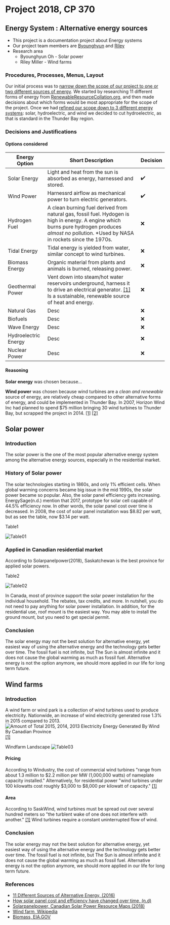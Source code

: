 # Project 2018, CP 370
## Energy System : Alternative energy sources
- This project is a documentation project about Energy systems
- Our project team members are [Byounghyun](https://github.com/ByounghyunOh) and [Riley](https://github.com/R-Y-M-R)
- Research area
  - Byounghyun Oh - Solar power
  - Riley Miller - Wind farms
  
### Procedures, Processes, Menus, Layout
Our initial process was to [narrow down the scope of our project to one or two different sources of energy](https://github.com/ConfederationC/Project_2018/issues/33). 
We started by researching 11 different forms of energy from [RenewableResourceCollation.org](http://renewableresourcescoalition.org/), and then made decisions about which forms would be most appropriate for the scope of the project. Once we had [refined our scope down to 3 different energy systems](https://github.com/ConfederationC/Project_2018/issues/33): solar, hydroelectric, and wind we decided to cut hydroelectric, as that is standard in the Thunder Bay region. 


### Decisions and Justifications
#### Options considered
|Energy Option|Short Description|Decision|
|---|---|---|
|Solar Energy|Light and heat from the sun is absorbed as energy, harnessed and stored.|:heavy_check_mark:|
|Wind Power|Harnessrd airflow as mechanical power to turn electric generators.|:heavy_check_mark:|
|Hydrogen Fuel|A clean burning fuel derived from natural gas,  fossil fuel. Hydogen is high in energy. A engine which burns pure hydrogen produces _almost no_ pollution. *Used by NASA in rockets since the 1970s.|:x:|
|Tidal Energy|Tidal energy is yielded from water, similar concept to wind turbines.|:x:|
|Biomass Energy|Organic material from plants and animals is burned, releasing power. |:x:|
|Geothermal Power|Vent down into steam/hot water reservoirs underground, harness it to drive an electrical generator. [[1]](http://www.alliantenergykids.com/EnergyandTheEnvironment/RenewableEnergy/022401) Is a sustainable, renewable source of heat and energy.|:x:|
|Natural Gas|Desc|:x:|
|Biofuels|Desc|:x:|
|Wave Energy|Desc|:x:|
|Hydroelectric Energy|Desc|:x:|
|Nuclear Power|Desc|:x:|

#### Reasoning
**Solar energy** was chosen because...

**Wind power** was chosen because wind turbines are a *clean and renewable* source of energy, are relatively cheap compared to other alternative forms of energy, and could be implemented in Thunder Bay. In 2007, Horizon Wind Inc had planned to spend $75 million bringing 30 wind turbines to Thunder Bay, but scrapped the project in 2014. [[1]](http://www.thunderbaybusiness.ca/article/wind-power-for-thunder-bay-286.asp) [[2]](http://www.windaction.org/posts/43689-horizon-wind-thunder-bay-denial)

## Solar power
### Introduction
The solar power is the one of the most popular alternative energy system among the alternative energy sources, especially in the residential market.

### History of Solar power
The solar technologies starting in 1860s, and only 1% efficient cells. When global warming concerns became big issue in the mid 1990s, the solar power became so popular. Also, the solar panel efficiency gets increasing. EnergySage(n.d.) mention that 2017, prototype for solar cell capable of 44.5% efficiency now. In other words, the solar panel cost over time is decreased. In 2008, the cost of solar panel installation was $8.82 per watt, but as see the table, now $3.14 per watt.

Table1

![Table01](images/table01.png?raw=true "Table 1")

### Applied in Canadian residential market
According to Solarpanelpower(2018), Saskatchewan is the best province for applied solar powers.

Table2

![Table02](images/table02.png?raw=true "Table 2")

In Canada, most of province support the solar power installation for the individual household. The rebates, tax credits, and more. In nutshell, you do not need to pay anything for solar power installation.
In addition, for the residential use, roof mount is the easiest way. You may able to install the ground mount, but you need to get special permit.

### Conclusion
The solar energy may not the best solution for alternative energy, yet easiest way of using the alternative energy and the technology gets better over time. The fossil fuel is not infinite, but The Sun is almost infinite and it does not cause the global warming as much as fossil fuel. 
Alternative energy is not the option anymore, we should more applied in our life for long term future.

## Wind farms
### Introduction
A wind farm or wind park is a collection of wind turbines used to produce electricity. Nationwide, an increase of wind electricity generated rose 1.3% in 2015 compared to 2013. 
![Amount of Total 2015, 2014, 2013 Electricity Energy Generated By Wind By Canadian Province](images/wf_provincial_graph_2015.PNG?raw=true "Electricity Energy Generated By Wind By Canadian Province")
[[1]](https://www.saskwind.ca/sk-ca-provinces/)

Windfarm Landscape
![Table03](images/wf_landscape1.jpg?raw=true "Windfarm Landscape")

#### Pricing
According to Windustry, the cost of commercial wind turbines "range from about 1.3 million to $2.2 million per MW (1,000,000 watts) of nameplate capacity installed." Alternatively, for residential power "wind turbines under 100 kilowatts cost roughly $3,000 to $8,000 per kilowatt of capacity." [[1]](http://www.windustry.org/how_much_do_wind_turbines_cost)

#### Area
According to SaskWind, wind turbines must be spread out over several hundred meters so "the turblent wake of one does not interfere with another." [[1]](https://www.saskwind.ca/land-area/) Wind turbines require a constant uninterrupted flow of wind.  

### Conclusion
The solar energy may not the best solution for alternative energy, yet easiest way of using the alternative energy and the technology gets better over time. The fossil fuel is not infinite, but The Sun is almost infinite and it does not cause the global warming as much as fossil fuel. 
Alternative energy is not the option anymore, we should more applied in our life for long term future.

### References
- [11 Different Sources of Alternative Energy, (2016)](https://www.renewableresourcescoalition.org/alternative-energy-sources/)
- [How solar panel cost and efficiency have changed over time, (n.d)](https://news.energysage.com/solar-panel-efficiency-cost-over-time/)
- [Solarpanelpower, Canadian Solar Power Resource Maps (2018)](https://solarpanelpower.ca/solar-power-maps-canada/)
- [Wind farm, Wikipedia](https://en.wikipedia.org/wiki/Wind_farm)
- [Biomass, EIA.GOV](https://www.eia.gov/energyexplained/?page=biomass_home)